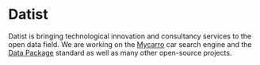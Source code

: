 # Datist

Datist is bringing technological innovation and consultancy services to the open data field. We are working on the [Mycarro](https://mycarro.app/) car search engine and the [Data Package](https://datapackage.org/) standard as well as many other open-source projects.
